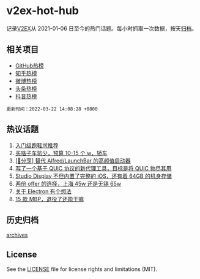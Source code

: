 # v2ex-hot-hub

 记录[V2EX](https://www.v2ex.com/)从 2021-01-06 日至今的热门话题。每小时抓取一次数据，按天[归档](archives)。
 
 ## 相关项目

- [GitHub热榜](https://github.com/snaildev/github-hot-hub)
- [知乎热榜](https://github.com/snaildev/zhihu-hot-hub)
- [微博热榜](https://github.com/snaildev/weibo-hot-hub)
- [头条热榜](https://github.com/snaildev/toutiao-hot-hub)
- [抖音热榜](https://github.com/snaildev/douyin-hot-hub)


 `更新时间：2022-03-22 14:08:28 +0800`

## 热议话题

1. [入门级跑鞋求推荐](https://www.v2ex.com/t/842023)
1. [买啥子车坑少，预算 10-15 个 w，轿车](https://www.v2ex.com/t/841911)
1. [[📣分享] 替代 Alfred/LaunchBar 的高颜值启动器](https://www.v2ex.com/t/841912)
1. [写了一个基于 QUIC 协议的新代理工具，目标是将 QUIC 物尽其用](https://www.v2ex.com/t/841851)
1. [Studio Display 不但内置了完整的 iOS，还有着 64GB 的机身存储](https://www.v2ex.com/t/841927)
1. [两份 offer 的选择，上海 45w 还是无锡 65w](https://www.v2ex.com/t/841953)
1. [关于 Electron 有个想法](https://www.v2ex.com/t/842001)
1. [15 款 MBP，退役了还能干嘛](https://www.v2ex.com/t/842040)

## 历史归档

[archives](archives)

## License

See the [LICENSE](LICENSE) file for license rights and limitations (MIT).
